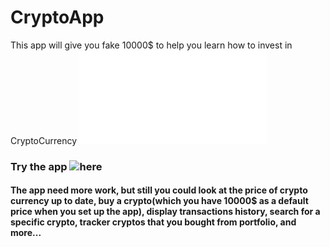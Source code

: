 # CryptoApp 
This app will give you fake 10000$ to help you learn how to invest in CryptoCurrency 
![See Planche of the app](Poster.pdf)

### Try the app ![here](https://appetize.io/app/ug7v6t8mxbtrumteeqqvdq33kr) 
#### The app need more work, but still you could look at the price of crypto currency up to date, buy a crypto(which you have 10000$ as a default price when you set up the app), display transactions history, search for a specific crypto, tracker cryptos that you bought from portfolio, and more...
